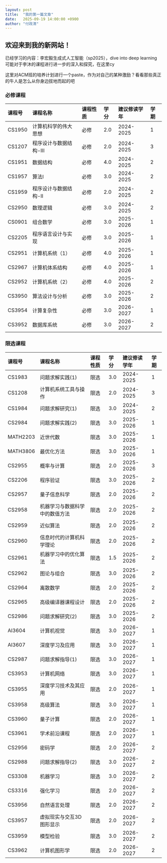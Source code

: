 ```yaml
---
layout: post
title:  "我的第一篇文章"
date:   2025-09-19 14:00:00 +0900
author: "付政清"
---
```


## 欢迎来到我的新网站！
已经学习的内容：李宏毅生成式人工智能（sp2025），dive into deep learning
可能对于李沐的课程进行进一步的深入和探究，在这里cy

这里对ACM班的培养计划进行一个paste，作为对自己的某种激励？看看那些真正的牛人是怎么从你身边拔地而起的吧
### 必修课程

| 课程号 | 课程名称 | 课程性质 | 学分 | 建议修读学年 | 学期 |
| :--- | :--- | :--- | :--- | :--- | :--- |
| CS1950 | 计算机科学的伟大思想 | 必修 | 2.0 | 2024-2025 | 1 |
| CS1207 | 程序设计与数据结构-Ⅲ | 必修 | 2.0 | 2024-2025 | 3 |
| CS1951 | 数据结构 | 必修 | 4.0 | 2024-2025 | 2 |
| CS1957 | 算法I | 必修 | 3.0 | 2024-2025 | 2 |
| CS1959 | 程序设计与数据结构-Ⅱ | 必修 | 2.0 | 2024-2025 | 2 |
| CS2950 | 数理逻辑 | 必修 | 3.0 | 2024-2025 | 2 |
| CS0901 | 组合数学 | 必修 | 3.0 | 2025-2026 | 1 |
| CS2205 | 程序语言设计与实现 | 必修 | 3.0 | 2025-2026 | 1 |
| CS2951 | 计算机系统（1） | 必修 | 4.0 | 2025-2026 | 1 |
| CS2967 | 计算机体系结构 | 必修 | 4.0 | 2025-2026 | 1 |
| CS2952 | 计算机系统（2） | 必修 | 4.0 | 2025-2026 | 2 |
| CS3950 | 算法设计与分析 | 必修 | 3.0 | 2025-2026 | 2 |
| CS3954 | 计算复杂性 | 必修 | 3.0 | 2026-2027 | 1 |
| CS3952 | 数据库系统 | 必修 | 3.0 | 2026-2027 | 2 |

### 限选课程

| 课程号 | 课程名称 | 课程性质 | 学分 | 建议修读学年 | 学期 |
| :--- | :--- | :--- | :--- | :--- | :--- |
| CS1983 | 问题求解实践(1) | 限选 | 3.0 | 2024-2025 | 1 |
| CS1208 | 计算机系统工具与操作 | 限选 | 2.0 | 2024-2025 | 3 |
| CS1984 | 问题求解研究(1) | 限选 | 3.0 | 2024-2025 | 2 |
| CS2984 | 问题求解实践(2) | 限选 | 3.0 | 2025-2026 | 1 |
| MATH2203 | 近世代数 | 限选 | 3.0 | 2025-2026 | 1 |
| MATH3806 | 最优化方法 | 限选 | 3.0 | 2025-2026 | 1 |
| CS2955 | 概率与计算 | 限选 | 2.0 | 2025-2026 | 3 |
| CS2206 | 程序验证 | 限选 | 3.0 | 2025-2026 | 2 |
| CS2957 | 量子信息科学 | 限选 | 2.0 | 2025-2026 | 2 |
| CS2958 | 机器学习与数据科学中的数值方法 | 限选 | 2.0 | 2025-2026 | 2 |
| CS2959 | 近似算法 | 限选 | 2.0 | 2025-2026 | 2 |
| CS2960 | 信息时代的计算机科学理论 | 限选 | 2.0 | 2025-2026 | 2 |
| CS2961 | 机器学习中的优化算法 | 限选 | 1.5 | 2025-2026 | 2 |
| CS2962 | 图论与组合 | 限选 | 3.0 | 2025-2026 | 2 |
| CS2964 | 离散数学 | 限选 | 2.0 | 2025-2026 | 2 |
| CS2965 | 高级编译器课程设计 | 限选 | 2.0 | 2025-2026 | 2 |
| CS2986 | 问题求解研究(2) | 限选 | 3.0 | 2025-2026 | 2 |
| AI3604 | 计算机视觉 | 限选 | 3.0 | 2026-2027 | 1 |
| AI3607 | 深度学习及应用 | 限选 | 3.0 | 2026-2027 | 1 |
| CS2987 | 问题求解指导(1) | 限选 | 3.0 | 2026-2027 | 1 |
| CS3953 | 计算机网络 | 限选 | 3.0 | 2026-2027 | 1 |
| CS3955 | 深度学习技术及其应用 | 限选 | 2.0 | 2026-2027 | 1 |
| CS3958 | 高级算法 | 限选 | 3.0 | 2026-2027 | 1 |
| CS3960 | 量子计算 | 限选 | 2.0 | 2026-2027 | 1 |
| CS3961 | 学术前沿课程 | 限选 | 2.0 | 2026-2027 | 1 |
| CS2956 | 密码学 | 限选 | 2.0 | 2026-2027 | 2 |
| CS2988 | 问题求解指导(2) | 限选 | 3.0 | 2026-2027 | 2 |
| CS3308 | 机器学习 | 限选 | 3.0 | 2026-2027 | 2 |
| CS3316 | 强化学习 | 限选 | 2.0 | 2026-2027 | 2 |
| CS3956 | 自然语言处理 | 限选 | 2.0 | 2026-2027 | 2 |
| CS3957 | 虚拟现实与交互3D图形显示 | 限选 | 2.0 | 2026-2027 | 2 |
| CS3959 | 模型检验 | 限选 | 3.0 | 2026-2027 | 2 |
| CS3962 | 计算机图形学 | 限选 | 2.0 | 2026-2027 | 2 |


